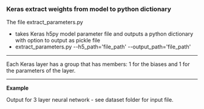 ### Keras extract weights from model to python dictionary

The file extract_parameters.py

- takes Keras h5py model parameter file and outputs a python dictionary with option to output as pickle file
- extract_parameters.py --h5_path='file_path' --output_path='file_path'

--------------------
Each Keras layer has a group that has members:  1 for the biases and 1 for the parameters of the layer.

---------------------
<b>Example</b>

Output for 3 layer neural network  - see dataset folder for input file.
